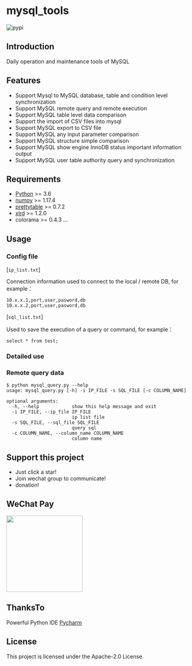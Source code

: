 # mysql_tools

![pypi](https://img.shields.io/pypi/v/mysql_tools.svg?style=flat)

## Introduction

Daily operation and maintenance tools of MySQL

## Features

- Support Mysql to MySQL database, table and condition level synchronization
- Support MySQL remote query and remote execution
- Support MySQL table level data comparison
- Support the import of CSV files into mysql
- Support MySQL export to CSV file
- Support MySQL any input parameter comparison
- Support MySQL structure simple comparison
- Support MySQL show engine InnoDB status important information output
- Support MySQL user table authority query and synchronization

## Requirements

- [Python](https://www.python.org/downloads/) >= 3.6
- [numpy](https://pypi.org/project/numpy/) >= 1.17.4
- [prettytable](https://pypi.org/project/PrettyTable/) >= 0.7.2
- [xlrd](https://pypi.org/project/xlrd/) >= 1.2.0
- colorama >= 0.4.3
...

## Usage

### Config file

[`ip_list.txt`]

Connection information used to connect to the local / remote DB, for example：
```
10.x.x.1,port,user,pasword,db
10.x.x.2,port,user,pasword,db
```

[`sql_list.txt`]

Used to save the execution of a query or command, for example：

```
select * from test;
```

### Detailed use

### Remote query data
```
$ python mysql_query.py --help
usage: mysql_query.py [-h] -i IP_FILE -s SQL_FILE [-c COLUMN_NAME]

optional arguments:
  -h, --help            show this help message and exit
  -i IP_FILE, --ip_file IP_FILE
                        ip list file
  -s SQL_FILE, --sql_file SQL_FILE
                        query sql
  -c COLUMN_NAME, --column_name COLUMN_NAME
                        column name
```

## Support this project

- Just click a star!
- Join wechat group to communicate!
- donation!

## WeChat Pay

<img width="200" src="https://github.com/runblood/mysql_tools/blob/master/images/wechatpay.jpeg">

## ThanksTo

Powerful Python IDE [Pycharm](https://www.jetbrains.com/pycharm/?from=mysql_tools) 

## License

This project is licensed under the Apache-2.0 License.
